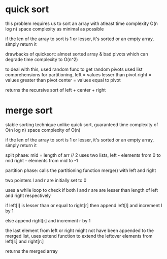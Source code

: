 # quick sort

this problem requires us to sort an array with atleast 
time complexity O(n log n)
space complexity as minimal as possible

if the len of the array to sort is 1 or lesser, it's sorted or an empty array,
simply return it

drawbacks of quicksort:
almost sorted array & bad pivots
which can degrade time complexity to O(n^2)

to deal with this, used random func to get random pivots
used list comprehensions for partitioning,
left = values lesser than pivot
right = values greater than pivot
center = values equal to pivot

returns the recursive sort of left + center + right

# merge sort

stable sorting technique unlike quick sort,
guaranteed time complexity of O(n log n)
space complexity of O(n)

if the len of the array to sort is 1 or lesser, it's sorted or an empty array,
simply return it

split phase:
mid = length of arr // 2
uses two lists,
left - elements from 0 to mid
right - elements from mid to -1

partition phase:
calls the partitioning function merge() with left and right

two pointers l and r are initially set to 0

uses a while loop to check if both l and r are are lesser than length of left and right respectively

if left[l] is lesser than or equal to right[r]
then append left[l] and increment l by 1

else append right[r] and increment r by 1

the last element from left or right might not have been appended to the merged list,
uses extend function to extend the leftover elements from left[l:] and right[r:]

returns the merged array